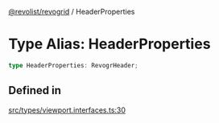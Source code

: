 [@revolist/revogrid](README.md) / HeaderProperties

# Type Alias: HeaderProperties

```ts
type HeaderProperties: RevogrHeader;
```

## Defined in

[src/types/viewport.interfaces.ts:30](https://github.com/revolist/revogrid/blob/73f8a5d0a8436a360d4f96a23968accd54f79b44/src/types/viewport.interfaces.ts#L30)
